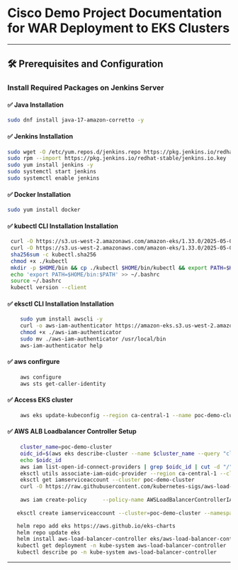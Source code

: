 # Cisco Demo Project Documentation for WAR Deployment to EKS Clusters

---

## 🛠️ Prerequisites and Configuration

### Install Required Packages on Jenkins Server

#### ✅ Java Installation
```bash
sudo dnf install java-17-amazon-corretto -y
```

#### ✅ Jenkins Installation
```bash
sudo wget -O /etc/yum.repos.d/jenkins.repo https://pkg.jenkins.io/redhat-stable/jenkins.repo
sudo rpm --import https://pkg.jenkins.io/redhat-stable/jenkins.io.key
sudo yum install jenkins -y
sudo systemctl start jenkins
sudo systemctl enable jenkins
```
#### ✅ Docker Installation
```bash
sudo yum install docker
```

#### ✅ kubectl CLI Installation Installation
```bash
 curl -O https://s3.us-west-2.amazonaws.com/amazon-eks/1.33.0/2025-05-01/bin/linux/amd64/kubectl
 curl -O https://s3.us-west-2.amazonaws.com/amazon-eks/1.33.0/2025-05-01/bin/linux/amd64/kubectl.sha256
 sha256sum -c kubectl.sha256
 chmod +x ./kubectl
 mkdir -p $HOME/bin && cp ./kubectl $HOME/bin/kubectl && export PATH=$HOME/bin:$PATH
 echo 'export PATH=$HOME/bin:$PATH' >> ~/.bashrc
 source ~/.bashrc
 kubectl version --client
```
#### ✅ eksctl CLI Installation Installation
```bash
    sudo yum install awscli -y
    curl -o aws-iam-authenticator https://amazon-eks.s3.us-west-2.amazonaws.com/1.15.10/2020-02-22/bin/linux/amd64/aws-iam-authenticator
    chmod +x ./aws-iam-authenticator
    sudo mv ./aws-iam-authenticator /usr/local/bin
    aws-iam-authenticator help
```
#### ✅ aws confirgure
```bash
    aws configure
    aws sts get-caller-identity
```

#### ✅ Access EKS cluster 
```bash
    aws eks update-kubeconfig --region ca-central-1 --name poc-demo-cluster
```

#### ✅ AWS ALB Loadbalancer Controller Setup 
```bash
    cluster_name=poc-demo-cluster
    oidc_id=$(aws eks describe-cluster --name $cluster_name --query "cluster.identity.oidc.issuer" --output text | cut -d '/' -f 5)
    echo $oidc_id
    aws iam list-open-id-connect-providers | grep $oidc_id | cut -d "/" -f4
    eksctl utils associate-iam-oidc-provider --region ca-central-1 --cluster poc-demo-cluster --approve
    eksctl get iamserviceaccount --cluster poc-demo-cluster
    curl -O https://raw.githubusercontent.com/kubernetes-sigs/aws-load-balancer-controller/v2.11.0/docs/install/iam_policy.json
   
    aws iam create-policy     --policy-name AWSLoadBalancerControllerIAMPolicy     --policy-document file://iam_policy.json
   
   eksctl create iamserviceaccount --cluster=poc-demo-cluster --namespace=kube-system  --region ca-central-1  --name=aws-load-balancer-controller   --role-name AmazonEKSLoadBalancerControllerRole  --attach-policy-arn=arn:aws:iam::189693864407:policy/AWSLoadBalancerControllerIAMPolicy   --approve

   helm repo add eks https://aws.github.io/eks-charts
   helm repo update eks
   helm install aws-load-balancer-controller eks/aws-load-balancer-controller   -n kube-system   --set clusterName=poc-demo-cluster   --set region=ca-central-1   --set serviceAccount.create=false   --set serviceAccount.name=aws-load-balancer-controller
   kubectl get deployment -n kube-system aws-load-balancer-controller
   kubectl describe po -n kube-system aws-load-balancer-controller
```

---


